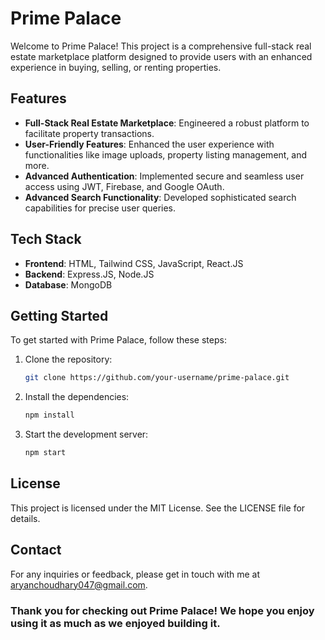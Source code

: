 # Prime Palace

Welcome to Prime Palace! This project is a comprehensive full-stack real estate marketplace platform designed to provide users with an enhanced experience in buying, selling, or renting properties.

## Features

- **Full-Stack Real Estate Marketplace**: Engineered a robust platform to facilitate property transactions. <br>
- **User-Friendly Features**: Enhanced the user experience with functionalities like image uploads, property listing management, and more. <br>
- **Advanced Authentication**: Implemented secure and seamless user access using JWT, Firebase, and Google OAuth. <br>
- **Advanced Search Functionality**: Developed sophisticated search capabilities for precise user queries.

## Tech Stack

- **Frontend**: HTML, Tailwind CSS, JavaScript, React.JS <br>
- **Backend**: Express.JS, Node.JS <br>
- **Database**: MongoDB

## Getting Started

To get started with Prime Palace, follow these steps:

1. Clone the repository: 
   ```bash
   git clone https://github.com/your-username/prime-palace.git

2. Install the dependencies:
   ```bash
   npm install

3. Start the development server:
   ```bash
   npm start

## License

This project is licensed under the MIT License. See the LICENSE file for details.

## Contact
For any inquiries or feedback, please get in touch with me at aryanchoudhary047@gmail.com.


### **Thank you for checking out Prime Palace! We hope you enjoy using it as much as we enjoyed building it.**
